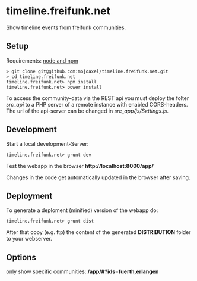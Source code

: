 # timeline.freifunk.net #

Show timeline events from freifunk communities.

## Setup ##

Requirements: [node and npm](http://nodejs.org/)

```
> git clone git@github.com:mojoaxel/timeline.freifunk.net.git
> cd timeline.freifunk.net
timeline.freifunk.net> npm install
timeline.freifunk.net> bower install
```

To access the community-data via the REST api you must deploy the folter *src_api* to a PHP server of a remote instance with enabled CORS-headers.
The url of the api-server can be changed in *src_app/js/Settings.js*.

## Development ##

Start a local development-Server:
```
timeline.freifunk.net> grunt dev
```

Test the webapp in the browser **http://localhost:8000/app/**

Changes in the code get automatically updated in the browser after saving.

## Deployment ##

To generate a deploment (minified) version of the webapp do:
```
timeline.freifunk.net> grunt dist
```

After that copy (e.g. ftp) the content of the generated **DISTRIBUTION** folder to your webserver.


## Options ##

only show specific communities: **/app/#?ids=fuerth,erlangen**